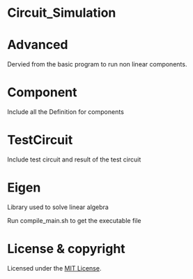 # Circuit_Simulation

# Advanced
Dervied from the basic program to run non linear components.

# Component
Include all the Definition for components

# TestCircuit
Include test circuit and result of the test circuit

# Eigen
Library used to solve linear algebra

Run compile_main.sh to get the executable file

# License & copyright

Licensed under the [MIT License](LICENSE).
